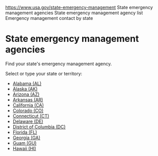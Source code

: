 

https://www.usa.gov/state-emergency-management
State emergency management agencies
State emergency management agency list
Emergency management contact by state

# State emergency management agencies

Find your state's emergency management agency.

Select or type your state or territory:

* [Alabama (AL)](https://ema.alabama.gov/)
* [Alaska (AK)](https://ready.alaska.gov/)
* [Arizona (AZ)](https://dema.az.gov/emergency-management)
* [Arkansas (AR)](https://www.dps.arkansas.gov/emergency-management/adem/)
* [California (CA)](https://www.caloes.ca.gov/)
* [Colorado (CO)](https://cdphe.colorado.gov/emergency-preparedness-response)
* [Connecticut (CT)](https://portal.ct.gov/demhs)
* [Delaware (DE)](https://dema.delaware.gov/)
* [District of Columbia (DC)](https://hsema.dc.gov/)
* [Florida (FL)](https://www.floridadisaster.org/)
* [Georgia (GA)](https://gema.georgia.gov/)
* [Guam (GU)](https://ghs.guam.gov/)
* [Hawaii (HI)](https://dod.hawaii.gov/hiema/)

